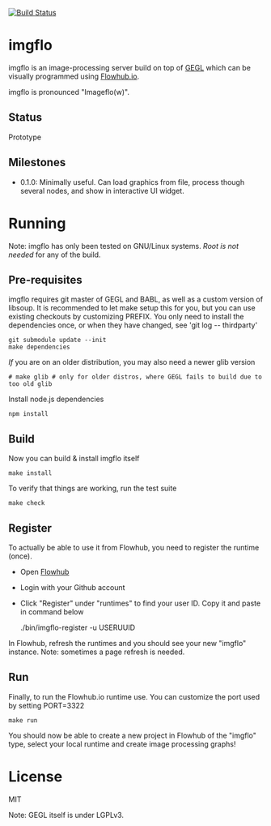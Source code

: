 [![Build Status](https://travis-ci.org/jonnor/imgflo.svg?branch=master)](https://travis-ci.org/jonnor/imgflo)

imgflo
==========
imgflo is an image-processing server build on top of [GEGL](http://gegl.org)
which can be visually programmed using [Flowhub.io](http://flowhub.io).

imgflo is pronounced "Imageflo(w)".

Status
-------
Prototype

Milestones
------------
* 0.1.0: Minimally useful. Can load graphics from file, process though several nodes, and show in interactive UI widget.


Running
==========
Note: imgflo has only been tested on GNU/Linux systems.
_Root is not needed_ for any of the build.

Pre-requisites
---------------
imgflo requires git master of GEGL and BABL, as well as a custom version of libsoup.
It is recommended to let make setup this for you, but you can use existing checkouts
by customizing PREFIX.
You only need to install the dependencies once, or when they have changed, see 'git log -- thirdparty'

    git submodule update --init
    make dependencies

_If_ you are on an older distribution, you may also need a newer glib version

    # make glib # only for older distros, where GEGL fails to build due to too old glib

Install node.js dependencies

    npm install

Build
-------
Now you can build & install imgflo itself

    make install

To verify that things are working, run the test suite

    make check

Register
--------

To actually be able to use it from Flowhub, you need to register the runtime (once).
* Open [Flowhub](http://app.flowhub.io)
* Login with your Github account
* Click "Register" under "runtimes" to find your user ID. Copy it and paste in command below

    ./bin/imgflo-register -u USERUUID

In Flowhub, refresh the runtimes and you should see your new "imgflo" instance. 
Note: sometimes a page refresh is needed.

Run
-----

Finally, to run the Flowhub.io runtime use.
You can customize the port used by setting PORT=3322

    make run

You should now be able to create a new project in Flowhub of the "imgflo" type,
select your local runtime and create image processing graphs!


License
=======
MIT

Note: GEGL itself is under LGPLv3.
